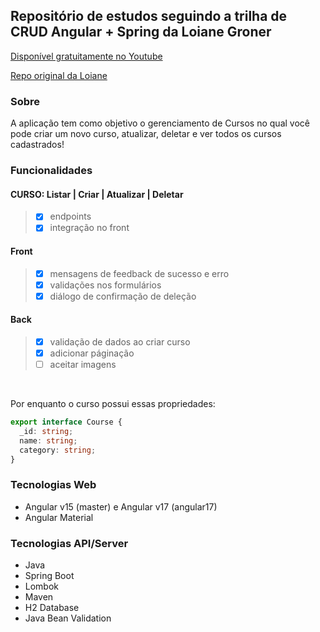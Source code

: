 ## Repositório de estudos seguindo a trilha de CRUD Angular + Spring da Loiane Groner


[Disponível gratuitamente no Youtube](https://www.youtube.com/playlist?list=PLGxZ4Rq3BOBpwaVgAPxTxhdX_TfSVlTcY)

[Repo original da Loiane](https://github.com/loiane/crud-angular-spring)

### Sobre
A aplicação tem como objetivo o gerenciamento de Cursos no qual você pode criar um novo curso, atualizar, deletar e ver todos os cursos cadastrados!
<br>

### Funcionalidades

#### CURSO: Listar | Criar | Atualizar | Deletar
> - [x] endpoints
> - [x] integração no front
     
#### Front
> - [x] mensagens de feedback de sucesso e erro
> - [x] validações nos formulários
> - [x] diálogo de confirmação de deleção
        
#### Back
> - [x] validação de dados ao criar curso
> - [x] adicionar páginação
> - [ ] aceitar imagens

<br />

Por enquanto o curso possui essas propriedades:
```ts
export interface Course {
  _id: string;
  name: string;
  category: string;
}
```

### Tecnologias Web
- Angular v15 (master) e Angular v17 (angular17)
- Angular Material

### Tecnologias API/Server
- Java
- Spring Boot
- Lombok
- Maven
- H2 Database
- Java Bean Validation
